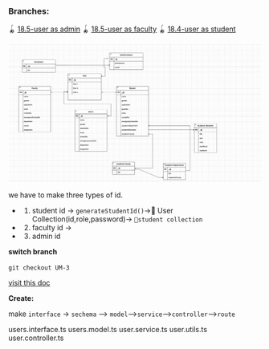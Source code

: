###    Branches:

🪀 [18.5-user as admin](https://github.com/bappasahabapi/university-management-auth-service/tree/UM-18.6-user-as-admin)
🪀 [18.5-user as faculty](https://github.com/bappasahabapi/university-management-auth-service/tree/UM-18.5-user-as-faculty)
🪀 [18.4-user as student](https://github.com/bappasahabapi/university-management-auth-service/tree/UM-18.4-user-as-student)


![My Image](plan.png)

we have to make three types of id.

- 1. student id -> `generateStudentId()`->📀 User Collection(id,role,password)-> `🔋student collection`
- 2. faculty id ->
- 3. admin id


**switch branch**



`git checkout UM-3`



[visit this doc](https://mongoosejs.com/docs/typescript.html)

**Create:**

make `interface` -> `sechema` --> `model`-->`service`-->`controller`-->`route`

  users.interface.ts
  users.model.ts
  user.service.ts
  user.utils.ts
  user.controller.ts





